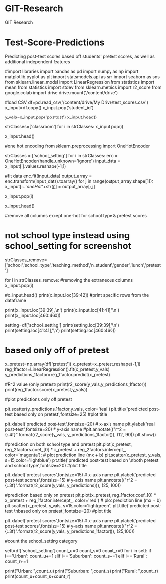 # GIT-Research
GIT Research


# Test-Score-Predictions
Predicting post-test scores based off students' pretest scores, as well as additional independent features

#import libraries
import pandas as pd
import numpy as np
import matplotlib.pyplot as plt
import statsmodels.api as sm
import seaborn as sns
from sklearn.linear_model import LinearRegression
from statistics import mean
from statistics import stdev
from sklearn.metrics import r2_score 
from google.colab import drive
drive.mount('/content/drive')

#load CSV
df=pd.read_csv('/content/drive/My Drive/test_scores.csv')
x_input=df.copy()
x_input.pop('student_id')

y_vals=x_input.pop('posttest')
x_input.head()

strClasses=['classroom']
for i in strClasses:
  x_input.pop(i)

x_input.head()

#one hot encoding
from sklearn.preprocessing import OneHotEncoder

strClasses = ['school_setting']
for i in strClasses:
  enc = OneHotEncoder(handle_unknown='ignore')
  input_data = x_input[i].values.reshape(-1,1)

  #fit data
  enc.fit(input_data)
  output_array = enc.transform(input_data).toarray()
  for j in range(output_array.shape[1]):
    x_input[i+'_oneHot_'+str(j)] = output_array[:,j]

  x_input.pop(i)

x_input.head()

#remove all columns except one-hot for school type & pretest scores

# not school type instead using school_setting for screenshot
strClasses_remove=['school','school_type','teaching_method','n_student','gender','lunch','pretest']

for i in strClasses_remove:  #removing the extraneous columns
  x_input.pop(i)


#x_input.head()
print(x_input.loc[39:42]) #print specific rows from the dataframe

print(x_input.loc[39:39],'\n')
print(x_input.loc[41:41],'\n')
print(x_input.loc[460:460])

setting=df['school_setting']
print(setting.loc[39:39],'\n')
print(setting.loc[41:41],'\n')
print(setting.loc[460:460])

# based only off of pretest

x_pretest=np.array(df['pretest'])
x_pretest=x_pretest.reshape(-1,1)
reg_1factor=LinearRegression().fit(x_pretest,y_vals)
y_predictions_1factor=reg_1factor.predict(x_pretest)

#R^2 value (only pretest)
print(r2_score(y_vals,y_predictions_1factor))
print(reg_1factor.score(x_pretest,y_vals))

#plot predictions only off pretest

plt.scatter(y_predictions_1factor,y_vals, color='teal')
plt.title('predicted post-test based only on pretest',fontsize=25) #plot title

plt.xlabel('predicted post-test',fontsize=20)  # x-axis name
plt.ylabel('real post-test',fontsize=20)  # y-axis name
#plt.annotate(("r^2 = {:.4f}".format(r2_score(y_vals, y_predictions_1factor))), (12, 90))
plt.show()

#prediction on both school type and pretest
plt.plot(x_pretest, reg_2factors.coef_[0] * x_pretest + reg_2factors.intercept_, color='magenta'); # plot prediction line (mx + b)
plt.scatter(x_pretest, y_vals, s=15,color='lightblue')
plt.title('predicted post-test based on \nboth pretest and school type',fontsize=20) #plot title

plt.xlabel('pretest scores',fontsize=15)  # x-axis name
plt.ylabel('predicted post-test scores',fontsize=15)  # y-axis name
plt.annotate(("r^2 = {:.3f}".format(r2_score(y_vals, y_predictions))), (25, 100))


#prediction based only on pretest
plt.plot(x_pretest, reg_1factor.coef_[0] * x_pretest + reg_1factor.intercept_, color='red') # plot prediction line (mx + b)
plt.scatter(x_pretest, y_vals, s=15,color='lightgreen')
plt.title('predicted post-test \nbased only on pretest',fontsize=20) #plot title

plt.xlabel('pretest scores',fontsize=15)  # x-axis name
plt.ylabel('predicted post-test scores',fontsize=15)  # y-axis name
plt.annotate(("r^2 = {:.3f}".format(r2_score(y_vals, y_predictions_1factor))), (25,100))


#count the school_setting category

sett=df['school_setting']
count_u=0
count_s=0
count_r=0
for i in sett:
  if i=='Urban':
    count_u+=1
  elif i=='Suburban':
    count_s+=1
  elif i=='Rural':
    count_r+=1

print("Urban: ",count_u)
print("Suburban: ",count_s)
print("Rural: ",count_r)
print(count_u+count_s+count_r)



